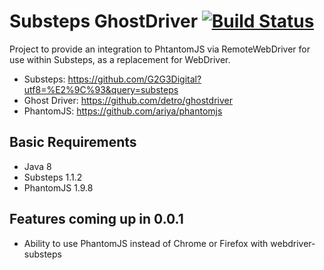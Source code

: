 # Substeps GhostDriver [![Build Status](https://travis-ci.org/beercan1989/substeps-ghostdriver.svg?branch=master)](https://travis-ci.org/beercan1989/substeps-ghostdriver)

Project to provide an integration to PhtantomJS via RemoteWebDriver for use within Substeps, as a replacement for WebDriver. 

+ Substeps: https://github.com/G2G3Digital?utf8=%E2%9C%93&query=substeps
+ Ghost Driver: https://github.com/detro/ghostdriver
+ PhantomJS: https://github.com/ariya/phantomjs

## Basic Requirements
+ Java 8
+ Substeps 1.1.2
+ PhantomJS 1.9.8

## Features coming up in 0.0.1
+ Ability to use PhantomJS instead of Chrome or Firefox with webdriver-substeps